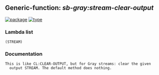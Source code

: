 ## Generic-function: ***sb-gray:stream-clear-output***
[![package](https://img.shields.io/badge/Package-SB--GRAY-5f9ea0.svg?style=social&colorA=999999)](../) [![type](https://img.shields.io/badge/Type-Generic--Function-5f9ea0.svg?style=social&colorA=999999)](../#generic-function) 
### Lambda list
```
(STREAM)
```
### Documentation
```
This is like CL:CLEAR-OUTPUT, but for Gray streams: clear the given
  output STREAM. The default method does nothing.
```
